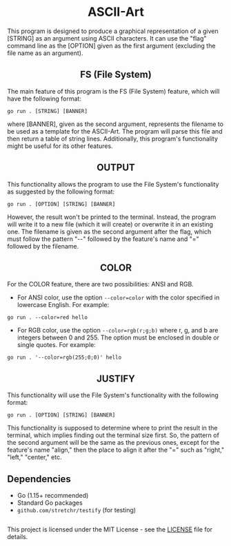 <h1 align=center>ASCII-Art</h1>

This program is designed to produce a graphical representation of a given [STRING] as an argument using ASCII characters. It can use the "flag" command line as the [OPTION] given as the first argument (excluding the file name as an argument).

<h2 align=center>FS (File System)</h2>

The main feature of this program is the FS (File System) feature, which will have the following format:

```console
go run . [STRING] [BANNER]
```

where [BANNER], given as the second argument, represents the filename to be used as a template for the ASCII-Art. The program will parse this file and then return a table of string lines. Additionally, this program's functionality might be useful for its other features.

<h2 align=center>OUTPUT</h2>

This functionality allows the program to use the File System's functionality as suggested by the following format:

```console
go run . [OPTION] [STRING] [BANNER]
```

However, the result won't be printed to the terminal. Instead, the program will write it to a new file (which it will create) or overwrite it in an existing one. The filename is given as the second argument after the flag, which must follow the pattern "--" followed by the feature's name and "=" followed by the filename.

<h2 align=center>COLOR</h2>

For the COLOR feature, there are two possibilities: ANSI and RGB.

- For ANSI color, use the option `--color=color` with the color specified in lowercase English. For example:

```console
go run . --color=red hello
```

- For RGB color, use the option `--color=rgb(r;g;b)` where r, g, and b are integers between 0 and 255. The option must be enclosed in double or single quotes. For example:

```console
go run . '--color=rgb(255;0;0)' hello
```

<h2 align=center>JUSTIFY</h2>

This functionality will use the File System's functionality with the following format:

```console
go run . [OPTION] [STRING] [BANNER]
```

This functionality is supposed to determine where to print the result in the terminal, which implies finding out the terminal size first. So, the pattern of the second argument will be the same as the previous ones, except for the feature's name "align," then the place to align it after the "=" such as "right," "left," "center," etc.

## Dependencies

- Go (1.15+ recommended)
- Standard Go packages
- `github.com/stretchr/testify` (for testing)

```
```
This project is licensed under the MIT License - see the [LICENSE](LICENSE) file for details.
